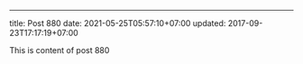 ---
title: Post 880
date: 2021-05-25T05:57:10+07:00
updated: 2017-09-23T17:17:19+07:00

This is content of post 880
